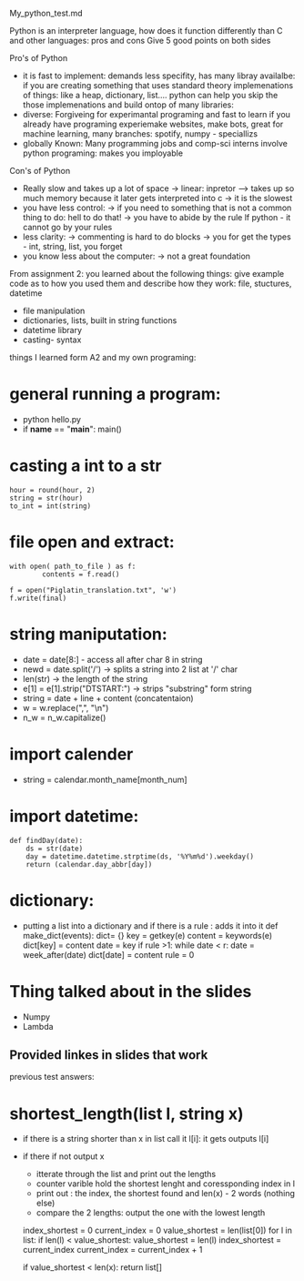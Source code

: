 My_python_test.md

Python is an interpreter language,
how does it function differently than C and other languages: pros and cons
Give 5 good points on both sides

Pro's of Python
- it is fast to implement: 
    demands less specifity, has many libray availalbe: if you are 
    creating something that uses standard theory implemenations of things: like a heap, dictionary, list.... python can help you skip the those implemenations and build ontop of many libraries: 
- diverse: 
    Forgiveing for experimantal programing and fast to learn if you already 
    have programing experiemake websites, make bots, great for machine learning, many branches: spotify, numpy - speciallizs 
- globally Known: 
    Many programming jobs and comp-sci interns involve python programing: makes you imployable

Con's of Python
- Really slow and takes up a lot of space
     -> linear: inpretor --> takes up so much memory because it later gets interpreted into c
     -> it is the slowest
- you have less control:
    -> if you need to something that is not a common thing to do: hell to do that!
    -> you have to abide by the rule lf python - it cannot go by your rules
- less clarity: 
    -> commenting is hard to do blocks
    -> you for get the types - int, string, list, you forget
- you know less about the computer:
    -> not a great foundation



From assignment 2: you learned about the following things: give example code as to how you used them and describe how they work: file, stuctures, datetime
- file manipulation
- dictionaries, lists, built in string functions
- datetime library 
- casting-  syntax

things I learned form A2 and my own programing:
# general running a program:
- python hello.py
- if __name__ == "__main__":
    main()   

# casting a int to a str
    hour = round(hour, 2)
    string = str(hour)
    to_int = int(string)

# file open and extract:
    with open( path_to_file ) as f:
            contents = f.read()
    
    f = open("Piglatin_translation.txt", 'w')
    f.write(final)

# string maniputation:
- date = date[8:] - access all after char 8 in string
- newd = date.split('/') -> splits a string into 2 list at '/' char
- len(str) -> the length of the string
-  e[1] = e[1].strip("DTSTART:") -> strips "substring" form string
-  string =  date + line + content (concatentaion)
-  w = w.replace(",", "\n") 
-  n_w = n_w.capitalize()

# import calender
- string = calendar.month_name[month_num]

# import datetime:
    def findDay(date):
        ds = str(date)
        day = datetime.datetime.strptime(ds, '%Y%m%d').weekday()
        return (calendar.day_abbr[day])
    
# dictionary:
- putting a list into a dictionary and if there is a rule : adds it into it
    def make_dict(events):
        dict= {} 
                key = getkey(e)
                content = keywords(e)
                dict[key] = content
                date = key
                if rule >1:
                    while date < r:
                        date = week_after(date)
                        dict[date] = content
                rule = 0

# Thing talked about in the slides
- Numpy
- Lambda


Provided linkes in slides that work
- 

previous test answers:
# shortest_length(list l, string x)
- if there is a string shorter than x  in list call it l[i]: it gets outputs l[i]
- if there if not output x
    - itterate through the list and print out the lengths
    - counter varible hold the shortest lenght and coressponding index in l
    - print out : the index, the shortest found and len(x) - 2 words (nothing else)
    - compare the 2 lengths: output the one with the lowest length

    index_shortest = 0
    current_index = 0
    value_shortest = len(list[0])
    for l in list:
        if len(l) <  value_shortest:
            value_shortest = len(l)
            index_shortest = current_index 
        current_index = current_index + 1

    if value_shortest < len(x):
        return  list[]
    
